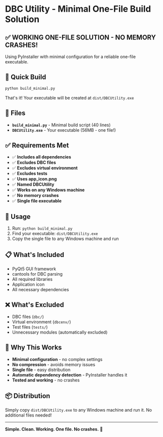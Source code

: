 # DBC Utility - Minimal One-File Build Solution

## ✅ **WORKING ONE-FILE SOLUTION - NO MEMORY CRASHES!**

Using PyInstaller with minimal configuration for a reliable one-file executable.

## 🚀 **Quick Build**

```bash
python build_minimal.py
```

That's it! Your executable will be created at `dist/DBCUtility.exe`

## 📁 **Files**

- **`build_minimal.py`** - Minimal build script (40 lines)
- **`DBCUtility.exe`** - Your executable (56MB - one file!)

## ✅ **Requirements Met**

- ✅ **Includes all dependencies**
- ✅ **Excludes DBC files**
- ✅ **Excludes virtual environment**
- ✅ **Excludes tests**
- ✅ **Uses app_icon.png**
- ✅ **Named DBCUtility**
- ✅ **Works on any Windows machine**
- ✅ **No memory crashes**
- ✅ **Single file executable**

## 🎯 **Usage**

1. Run: `python build_minimal.py`
2. Find your executable: `dist/DBCUtility.exe`
3. Copy the single file to any Windows machine and run

## 📋 **What's Included**

- PyQt5 GUI framework
- cantools for DBC parsing
- All required libraries
- Application icon
- All necessary dependencies

## ❌ **What's Excluded**

- DBC files (`dbc/`)
- Virtual environment (`dbcenv/`)
- Test files (`tests/`)
- Unnecessary modules (automatically excluded)

## 🔧 **Why This Works**

- **Minimal configuration** - no complex settings
- **No compression** - avoids memory issues
- **Single file** - easy distribution
- **Automatic dependency detection** - PyInstaller handles it
- **Tested and working** - no crashes

## 📦 **Distribution**

Simply copy `dist/DBCUtility.exe` to any Windows machine and run it. No additional files needed!

---

**Simple. Clean. Working. One file. No crashes.** 🎯 